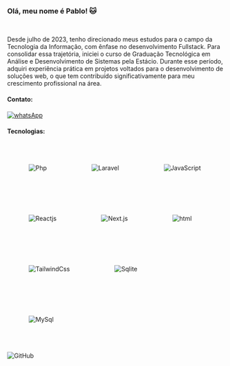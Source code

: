 ### Olá, meu nome é Pablo! 🐱
<br/>
<p>Desde julho de 2023, tenho direcionado meus estudos para o campo da Tecnologia da Informação, com ênfase no desenvolvimento Fullstack. Para consolidar essa trajetória, iniciei o curso de Graduação Tecnológica em Análise e Desenvolvimento de Sistemas pela Estácio. Durante esse período, adquiri experiência prática em projetos voltados para o desenvolvimento de soluções web, o que tem contribuído significativamente para meu crescimento profissional na área.</p>

#### Contato:
<div>
    <a href="https://api.whatsapp.com/send/?phone=5561992295015&text=Quero+iniciar+um+projeto%21&type=phone_number&app_absent=0 "><img align= "center" alt="whatsApp" src="https://img.shields.io/badge/WhatsApp-25D566?style=for-the-badge&logo=whatsapp&logoColor=white"></a>
</div>

#### Tecnologias:
<div style="display: inline_block">    
    <img width="50px" style="padding: 50px;" alt="Php" src="https://cdn.jsdelivr.net/gh/devicons/devicon@latest/icons/php/php-original.svg" />
    <img alt="Laravel" width="50px" style="padding: 50px;" src="https://cdn.jsdelivr.net/gh/devicons/devicon@latest/icons/laravel/laravel-original.svg" />
    <img width="50px" style="padding: 50px;" alt="JavaScript" src="https://cdn.jsdelivr.net/gh/devicons/devicon@latest/icons/javascript/javascript-original.svg" />
    <img width="50px" style="padding: 50px;" alt="Reactjs" src="https://cdn.jsdelivr.net/gh/devicons/devicon@latest/icons/react/react-original.svg" />
    <img width="50px" style="padding: 50px;" alt="Next.js" src="https://cdn.jsdelivr.net/gh/devicons/devicon@latest/icons/nextjs/nextjs-original.svg" />
    <img width="50px" style="padding: 50px;" alt="html" src="https://cdn.jsdelivr.net/gh/devicons/devicon@latest/icons/html5/html5-original.svg" />
    <img width="50px" style="padding: 50px;" alt="TailwindCss" src="https://cdn.jsdelivr.net/gh/devicons/devicon@latest/icons/tailwindcss/tailwindcss-original.svg" />
    <img width="50px" style="padding: 50px;" alt="Sqlite" src="https://cdn.jsdelivr.net/gh/devicons/devicon@latest/icons/sqlite/sqlite-original.svg" />
    <img width="50px" style="padding: 50px;" alt="MySql" src="https://cdn.jsdelivr.net/gh/devicons/devicon@latest/icons/mysql/mysql-original.svg" />
</div>
<br/>

<!--#### Estatísticas:
<div>
    <img align="left" heigth="200px" style="padding-right: 10px;" alt="GitHub" src="https://github-readme-stats.vercel.app/api?username=Pabloopk&show_icons=true&theme=transparent&_all_commits=true&locale=pt-br" />-->
    
<img align="left" heigth="200px" style="padding-right: 10px;" alt="GitHub" src="https://github-readme-stats.vercel.app/api/top-langs/?username=Pabloopk&layout=compact&theme=transparent&custom_title=Tecnologias" />
</div>




<!--![snake gif](https://github.com/Pabloopk/Pabloopk/blob/output/github-contribution-grid-snake.gif)


